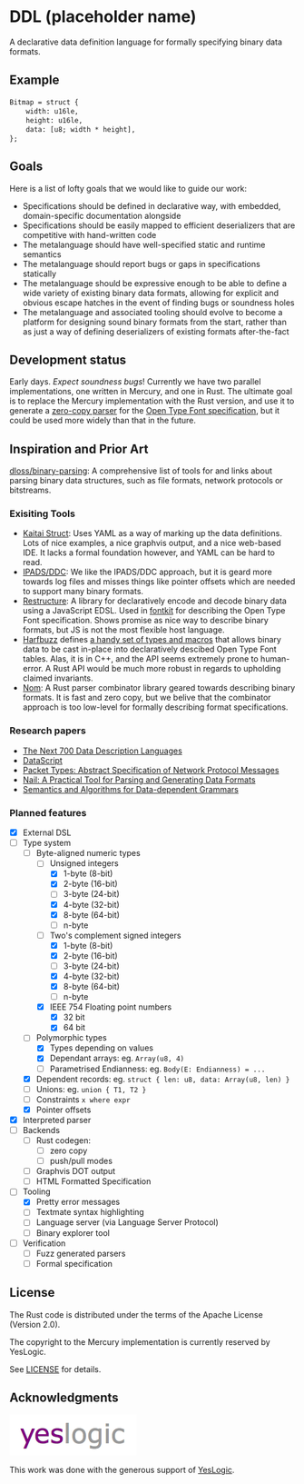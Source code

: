 # DDL (placeholder name)

A declarative data definition language for formally specifying binary
data formats.

## Example

```plain
Bitmap = struct {
    width: u16le,
    height: u16le,
    data: [u8; width * height],
};
```

## Goals

Here is a list of lofty goals that we would like to guide our work:

- Specifications should be defined in declarative way, with embedded,
  domain-specific documentation alongside
- Specifications should be easily mapped to efficient deserializers that are
  competitive with hand-written code
- The metalanguage should have well-specified static and runtime semantics
- The metalanguage should report bugs or gaps in specifications statically
- The metalanguage should be expressive enough to be able to define a wide
  variety of existing binary data formats, allowing for explicit and obvious
  escape hatches in the event of finding bugs or soundness holes
- The metalanguage and associated tooling should evolve to become a platform
  for designing sound binary formats from the start, rather than as just a way
  of defining deserializers of existing formats after-the-fact

## Development status

Early days. _Expect soundness bugs_! Currently we have two parallel
implementations, one written in Mercury, and one in Rust. The ultimate goal is
to replace the Mercury implementation with the Rust version, and use it to
generate a [zero-copy parser] for the [Open Type Font specification], but it
could be used more widely than that in the future.

[zero-copy parser]: https://github.com/yeslogic/allsorts
[Open Type Font specification]: https://www.microsoft.com/typography/otspec/otff.htm

## Inspiration and Prior Art

[dloss/binary-parsing](https://github.com/dloss/binary-parsing):
A comprehensive list of tools for and links about parsing binary data
structures, such as file formats, network protocols or bitstreams.

### Exisiting Tools

- [Kaitai Struct](http://kaitai.io):
  Uses YAML as a way of marking up the data definitions. Lots of nice
  examples, a nice graphvis output, and a nice web-based IDE. It lacks a
  formal foundation however, and YAML can be hard to read.
- [IPADS/DDC](https://www.cs.princeton.edu/~dpw/papers/700popl06.pdf):
  We like the IPADS/DDC approach, but it is geard more towards log files and
  misses things like pointer offsets which are needed to support many
  binary formats.
- [Restructure](https://github.com/devongovett/restructure):
  A library for declaratively encode and decode binary data using a JavaScript
  EDSL. Used in [fontkit](https://github.com/devongovett/fontkit) for describing
  the Open Type Font specification. Shows promise as nice way to describe
  binary formats, but JS is not the most flexible host language.
- [Harfbuzz](https://github.com/behdad/harfbuzz) defines [a handy set of types
  and macros](https://github.com/behdad/harfbuzz/blob/master/src/hb-open-type-private.hh)
  that allows binary data to be cast in-place into declaratively descibed Open
  Type Font tables. Alas, it is in C++, and the API seems extremely prone to
  human-error. A Rust API would be much more robust in regards to upholding
  claimed invariants.
- [Nom](https://github.com/Geal/nom):
  A Rust parser combinator library geared towards describing binary
  formats. It is fast and zero copy, but we belive that the combinator
  approach is too low-level for formally describing format specifications.

### Research papers

- [The Next 700 Data Description Languages](https://www.cs.princeton.edu/~dpw/papers/700popl06.pdf)
- [DataScript](http://people.cs.vt.edu/%7Egback/papers/gback-datascript-gpce2002.pdf)
- [Packet Types: Abstract Specification of Network Protocol Messages](http://conferences.sigcomm.org/sigcomm/2000/conf/paper/sigcomm2000-9-2.pdf)
- [Nail: A Practical Tool for Parsing and Generating Data Formats](https://www.usenix.org/system/files/conference/osdi14/osdi14-paper-bangert.pdf)
- [Semantics and Algorithms for Data-dependent Grammars](https://www.cs.princeton.edu/~dpw/papers/ddg-tr.pdf)

### Planned features

- [x] External DSL
- [ ] Type system
  - [ ] Byte-aligned numeric types
    - [ ] Unsigned integers
      - [x] 1-byte (8-bit)
      - [x] 2-byte (16-bit)
      - [ ] 3-byte (24-bit)
      - [x] 4-byte (32-bit)
      - [x] 8-byte (64-bit)
      - [ ] n-byte
    - [ ] Two's complement signed integers
      - [x] 1-byte (8-bit)
      - [x] 2-byte (16-bit)
      - [ ] 3-byte (24-bit)
      - [x] 4-byte (32-bit)
      - [x] 8-byte (64-bit)
      - [ ] n-byte
    - [x] IEEE 754 Floating point numbers
      - [x] 32 bit
      - [x] 64 bit
  - [ ] Polymorphic types
    - [x] Types depending on values
    - [x] Dependant arrays: eg. `Array(u8, 4)`
    - [ ] Parametrised Endianness: eg. `Body(E: Endianness) = ...`
  - [x] Dependent records: eg. `struct { len: u8, data: Array(u8, len) }`
  - [ ] Unions: eg. `union { T1, T2 }`
  - [ ] Constraints `x where expr`
  - [x] Pointer offsets
- [x] Interpreted parser
- [ ] Backends
  - [ ] Rust codegen:
    - [ ] zero copy
    - [ ] push/pull modes
  - [ ] Graphvis DOT output
  - [ ] HTML Formatted Specification
- [ ] Tooling
  - [x] Pretty error messages
  - [ ] Textmate syntax highlighting
  - [ ] Language server (via Language Server Protocol)
  - [ ] Binary explorer tool
- [ ] Verification
  - [ ] Fuzz generated parsers
  - [ ] Formal specification

## License

The Rust code is distributed under the terms of the Apache License (Version 2.0).

The copyright to the Mercury implementation is currently reserved by YesLogic.

See [LICENSE](LICENSE) for details.

## Acknowledgments

[![YesLogic Logo][yeslogic-logo]][yeslogic]

This work was done with the generous support of [YesLogic][yeslogic].

[yeslogic]: http://yeslogic.com/
[yeslogic-logo]: assets/yeslogic-logo.png
